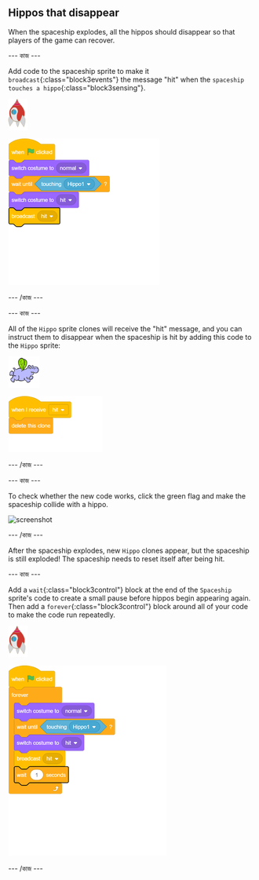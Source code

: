 ## Hippos that disappear

When the spaceship explodes, all the hippos should disappear so that players of the game can recover.

\--- কাজ \---

Add code to the spaceship sprite to make it `broadcast`{:class="block3events"} the message "hit" when the `spaceship touches a hippo`{:class="block3sensing"}.

![rocket sprite](images/rocket-sprite.png)

![blocks_1546522879_1027734](images/blocks_1546522879_1027734.png)

\--- /কাজ \---

\--- কাজ \---

All of the `Hippo` sprite clones will receive the "hit" message, and you can instruct them to disappear when the spaceship is hit by adding this code to the `Hippo` sprite:

![hippo sprite](images/hippo-sprite.png)

![blocks_1546522880_7433825](images/blocks_1546522880_7433825.png)

\--- /কাজ \---

\--- কাজ \---

To check whether the new code works, click the green flag and make the spaceship collide with a hippo.

![screenshot](images/invaders-hippo-collide.png)

\--- /কাজ \---

After the spaceship explodes, new `Hippo` clones appear, but the spaceship is still exploded! The spaceship needs to reset itself after being hit.

\--- কাজ \---

Add a `wait`{:class="block3control"} block at the end of the `Spaceship` sprite's code to create a small pause before hippos begin appearing again. Then add a `forever`{:class="block3control"} block around all of your code to make the code run repeatedly.

![rocket sprite](images/rocket-sprite.png)

![blocks_1546522882_3185935](images/blocks_1546522882_3185935.png)

\--- /কাজ \---